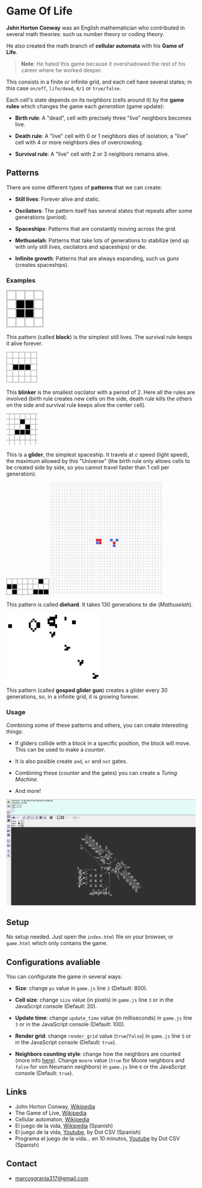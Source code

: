 # Game Of Life

**John Horton Conway** was an English mathematician who contributed
in several math theories: such us number theory or coding theory.

He also created the math branch of **cellular automata** with his
**Game of Life**.

> **Note**: He hated this game because it overshadowed the rest of
his career where he worked deeper.

This consists in a finite or infinite grid, and each cell have
several states; in this case `on/off`, `life/dead`, `0/1` or
`true/false`.

Each cell's state depends on its _neighbors_ (cells around it) by
the **game rules** which changes the game each _generation_
(game update):

+ **Birth rule**: A "dead", cell with precisely three "live"
  neighbors becomes live.

+ **Death rule**: A "live" cell with 0 or 1 neighbors dies of
  isolation; a "live" cell with 4 or more neighbors dies of
  overcrowding.

+ **Survival rule**: A "live" cell with 2 or 3 neighbors remains
  alive.


## Patterns

There are some different types of **patterns** that we can create:

+ **Still lives**: Forever alive and static.

+ **Oscilators**: The pattern itself has several states that repeats
  after some generations (_period_).

+ **Spaceships**: Patterns that are constantly moving across the
  grid.

+ **Methuselah**: Patterns that take lots of generations to stabilize
  (end up with only still lives, oscilators and spaceships) or die.

+ **Infinite growth**: Patterns that are always expanding, such us
  _guns_ (creates spaceships).


### Examples

![](resources/block.png)

This pattern (called **block**) is the simplest still lives. The
survival rule keeps it alive forever.

![](resources/blinker.gif)

This **blinker** is the smallest oscilator with a period of 2. Here
all the rules are involved (birth rule creates new cells on the
side, death rule kills the others on the side and survival rule
keeps alive the center cell).

![](resources/glider.gif)

This is a **glider**, the simplest spaceship. It travels at _c_ speed
(light speed), the maximum allowed by this "Universe" (the birth
rule only allows cells to be created side by side, so you cannot
travel faster than 1 cell per generation).

![](resources/diehard.png) ![](resources/diehard-die.gif)

This pattern is called **diehard**. It takes 130 generations to die
(_Mathuselah_).

![](resources/gosper-glider-gun.gif)

This pattern (called **gosped glider gun**) creates a glider every
30 generations, so, in a infinite grid, it is growing forever.


### Usage

Combining some of these patterns and others, you can create
interesting things:

+ If gliders collide with a block in a specific position, the block
  will move. This can be used to make a _counter_.

+ It is also posible create `and`, `or` and `not` gates.

+ Combining these (counter and the gates) you can create a
  _Turing Machine_.

+ And more!

![](resources/turing-machine-gol.png)

## Setup

No setup needed. Just open the `index.html` file on your browser, or
`game.html` which only contains the game.

## Configurations avaliable

You can configurate the game in several ways:

+ **Size**: change `px` value in `game.js` line `2` (Default: 800).

+ **Cell size**: change `size` value (in pixels) in `game.js` line
   `3` or in the JavaScript console (Default: 20).

+ **Update time**: change `update_time` value (in milliseconds) in
  `game.js` line `3` or in the JavaScript console (Default: 100).

+ **Render grid**: change `render_grid` value (`true`/`false`) in
  `game.js` line `5` or in the JavaScript console (Default: `true`).

+ **Neighbors counting style**: change how the neighbors are counted
  (more info
  [here](https://en.wikipedia.org/wiki/Cellular_automaton#Overview)).
  Change `moore` value (`true` for Moore neighbors and `false` for
  von Neumann neighbors) in `game.js` line `6` or the JavaScript
  console (Default: `true`).

## Links
+ John Horton Conway, [Wikipedia](https://en.wikipedia.org/wiki/John_Horton_Conway)
+ The Game of Live, [Wikipedia](https://en.wikipedia.org/wiki/Conway%27s_Game_of_Life)
+ Cellular automaton, [Wikipedia](https://en.wikipedia.org/wiki/Cellular_automaton)
+ El juego de la vida, [Wikipedia](https://es.wikipedia.org/wiki/Juego_de_la_vida) (Spanish)
+ El juego de la vida, [Youtube](https://www.youtube.com/embed/omMcrvVGTMs), by Dot CSV (Spanish)
+ Programa el juego de la vida... en 10 minutos, [Youtube](https://www.youtube.com/watch?v=qPtKv9fSHZY) by Dot CSV (Spanish)

## Contact
+ marcosgranja317@gmail.com
